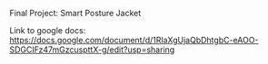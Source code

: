 Final Project: Smart Posture Jacket

Link to google docs:
https://docs.google.com/document/d/1RlaXgUjaQbDhtgbC-eAOO-SDGCIFz47mGzcuspttX-g/edit?usp=sharing
